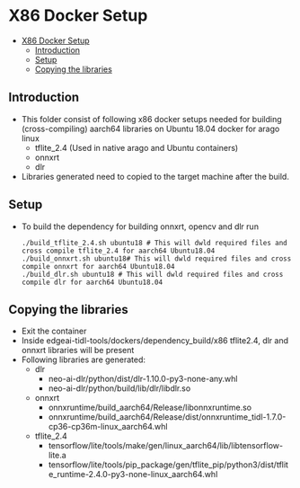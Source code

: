 # X86 Docker Setup
- [X86 Docker Setup](#x86-docker-setups)
  - [Introduction](#introduction)
  - [Setup](#setup)
  - [Copying the libraries](#copying-the-libraries)



## Introduction

   - This folder consist of following x86 docker setups needed for building (cross-compiling) aarch64 libraries on Ubuntu 18.04 docker for arago linux
      - tflite_2.4 (Used in native arago and Ubuntu containers)
      - onnxrt
      - dlr
  - Libraries generated need to copied to the target machine after the build.

## Setup
- To build the dependency for building onnxrt, opencv and dlr run

  ```
  ./build_tflite_2.4.sh ubuntu18 # This will dwld required files and cross compile tflite_2.4 for aarch64 Ubuntu18.04
  ./build_onnxrt.sh ubuntu18# This will dwld required files and cross compile onnxrt for aarch64 Ubuntu18.04
  ./build_dlr.sh ubuntu18 # This will dwld required files and cross compile dlr for aarch64 Ubuntu18.04

  ```


## Copying the libraries
- Exit the container 
- Inside edgeai-tidl-tools/dockers/dependency_build/x86 tflite2.4, dlr and onnxrt libraries will be present
- Following libraries are generated:
    - dlr
        - neo-ai-dlr/python/dist/dlr-1.10.0-py3-none-any.whl
        - neo-ai-dlr/python/build/lib/dlr/libdlr.so
    - onnxrt
        - onnxruntime/build_aarch64/Release/libonnxruntime.so
        - onnxruntime/build_aarch64/Release/dist/onnxruntime_tidl-1.7.0-cp36-cp36m-linux_aarch64.whl
    - tflite_2.4
        - tensorflow/lite/tools/make/gen/linux_aarch64/lib/libtensorflow-lite.a
        - tensorflow/lite/tools/pip_package/gen/tflite_pip/python3/dist/tflite_runtime-2.4.0-py3-none-linux_aarch64.whl

  